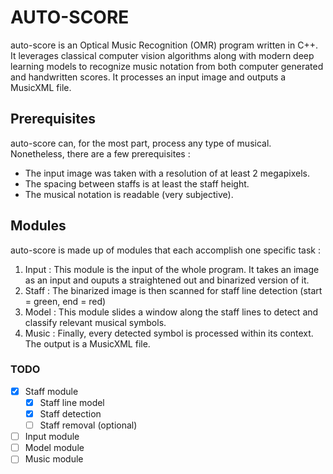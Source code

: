 # AUTO-SCORE
auto-score is an Optical Music Recognition (OMR) program written in C++. It leverages classical computer vision algorithms along with modern deep learning models to recognize music notation from both computer generated and handwritten scores. It processes an input image and outputs a MusicXML file.

## Prerequisites
auto-score can, for the most part, process any type of musical. Nonetheless, there are a few prerequisites :
- The input image was taken with a resolution of at least 2 megapixels.
- The spacing between staffs is at least the staff height.
- The musical notation is readable (very subjective).

## Modules
auto-score is made up of modules that each accomplish one specific task : 

1. Input : This module is the input of the whole program. It takes an image as an input and ouputs a straightened out and binarized version of it.
2. Staff : The binarized image is then scanned for staff line detection (start = green, end = red)
3. Model : This module slides a window along the staff lines to detect and classify relevant musical symbols.
4. Music : Finally, every detected symbol is processed within its context. The output is a MusicXML file.

### TODO
- [x] Staff module
    - [x] Staff line model
    - [x] Staff detection
    - [ ] Staff removal (optional)
- [ ] Input module
- [ ] Model module
- [ ] Music module